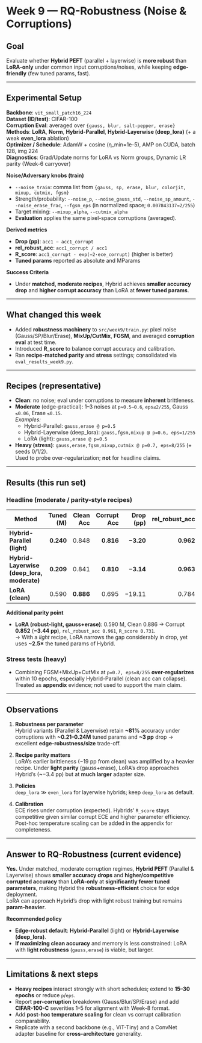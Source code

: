 # Week 9 — RQ-Robustness (Noise & Corruptions)

## Goal
Evaluate whether **Hybrid PEFT** (parallel + layerwise) is **more robust** than **LoRA-only** under common input corruptions/noises, while keeping **edge-friendly** (few tuned params, fast).

---

## Experimental Setup

**Backbone**: `vit_small_patch16_224`  
**Dataset (ID/test)**: CIFAR-100  
**Corruption Eval**: averaged over `{gauss, blur, salt-pepper, erase}`  
**Methods**: **LoRA**, **Norm**, **Hybrid-Parallel**, **Hybrid-Layerwise (deep_lora)** (+ a weak **even_lora** ablation)  
**Optimizer / Schedule**: AdamW + cosine (η_min=1e-5), AMP on CUDA, batch 128, img 224  
**Diagnostics**: Grad/Update norms for LoRA vs Norm groups, Dynamic LR parity (Week-6 carryover)

**Noise/Adversary knobs (train)**  
- `--noise_train`: comma list from `{gauss, sp, erase, blur, colorjit, mixup, cutmix, fgsm}`  
- Strength/probability: `--noise_p`, `--noise_gauss_std`, `--noise_sp_amount`, `--noise_erase_frac`, `--fgsm_eps` (in normalized space; `0.007843137≈2/255`)  
- Target mixing: `--mixup_alpha`, `--cutmix_alpha`  
- **Evaluation** applies the same pixel-space corruptions (averaged).

**Derived metrics**  
- **Drop (pp)**: `acc1 − acc1_corrupt`  
- **rel_robust_acc**: `acc1_corrupt / acc1`  
- **R_score**: `acc1_corrupt · exp(−2·ece_corrupt)` (higher is better)  
- **Tuned params** reported as absolute and MParams

**Success Criteria**  
- Under **matched, moderate recipes**, Hybrid achieves **smaller accuracy drop** and **higher corrupt accuracy** than LoRA at **fewer tuned params**.

---

## What changed this week
- Added **robustness machinery** to `src/week9/train.py`: pixel noise (Gauss/SP/Blur/Erase), **MixUp/CutMix**, **FGSM**, and averaged **corruption eval** at test time.
- Introduced **R_score** to balance corrupt accuracy and calibration.
- Ran **recipe-matched parity** and **stress** settings; consolidated via `eval_results_week9.py`.

---

## Recipes (representative)
- **Clean**: no noise; eval under corruptions to measure **inherent** brittleness.
- **Moderate** (edge-practical): 1–3 noises at `p≈0.5–0.6`, `eps≤2/255`, Gauss `≤0.06`, Erase `≤0.15`.  
  *Examples:*  
  - Hybrid-Parallel: `gauss,erase @ p=0.5`  
  - Hybrid-Layerwise (deep_lora): `gauss,fgsm,mixup @ p=0.6, eps=1/255`  
  - LoRA (light): `gauss,erase @ p=0.5`
- **Heavy (stress)**: `gauss,erase,fgsm,mixup,cutmix @ p=0.7, eps=8/255` (+ seeds 0/1/2).  
  Used to probe over-regularization; **not** for headline claims.

---

## Results (this run set)

### Headline (moderate / parity-style recipes)

| Method | Tuned (M) | Clean Acc | Corrupt Acc | Drop (pp) | rel_robust_acc | R_score |
|---|---:|---:|---:|---:|---:|---:|
| **Hybrid-Parallel (light)** | **0.240** | 0.848 | **0.816** | **−3.20** | **0.962** | **0.685** |
| **Hybrid-Layerwise (deep_lora, moderate)** | **0.209** | 0.841 | **0.810** | **−3.14** | **0.963** | **0.608** |
| **LoRA (clean)** | 0.590 | **0.886** | 0.695 | −19.11 | 0.784 | 0.553 |

**Additional parity point**  
- **LoRA (robust-light, gauss+erase)**: 0.590 M, Clean 0.886 → Corrupt **0.852** (**−3.44 pp**), `rel_robust_acc 0.961`, `R_score 0.731`.  
  → With a *light* recipe, LoRA narrows the gap considerably in drop, yet uses **~2.5×** the tuned params of Hybrid.

### Stress tests (heavy)
- Combining FGSM+MixUp+CutMix at `p=0.7, eps=8/255` **over-regularizes** within 10 epochs, especially Hybrid-Parallel (clean acc can collapse).  
  Treated as **appendix** evidence; not used to support the main claim.

---

## Observations

1) **Robustness per parameter**  
   Hybrid variants (Parallel & Layerwise) retain **~81%** accuracy under corruptions with **~0.21–0.24M** tuned params and **~3 pp** drop → excellent **edge-robustness/size** trade-off.

2) **Recipe parity matters**  
   LoRA’s earlier brittleness (−19 pp from clean) was amplified by a heavier recipe. Under **light parity** (gauss+erase), LoRA’s drop approaches Hybrid’s (~−3.4 pp) but at **much larger** adapter size.

3) **Policies**  
   `deep_lora` ≫ `even_lora` for layerwise hybrids; keep `deep_lora` as default.

4) **Calibration**  
   ECE rises under corruption (expected). Hybrids’ `R_score` stays competitive given similar corrupt ECE and higher parameter efficiency. Post-hoc temperature scaling can be added in the appendix for completeness.

---

## Answer to RQ-Robustness (current evidence)
**Yes.** Under matched, moderate corruption regimes, **Hybrid PEFT** (Parallel & Layerwise) shows **smaller accuracy drops** and **higher/competitive corrupted accuracy** than **LoRA-only** at **significantly fewer tuned parameters**, making Hybrid the **robustness-efficient** choice for edge deployment.  
LoRA can approach Hybrid’s drop with light robust training but remains **param-heavier**.

**Recommended policy**
- **Edge-robust default**: **Hybrid-Parallel** (light) or **Hybrid-Layerwise (deep_lora)**.  
- **If maximizing clean accuracy** and memory is less constrained: LoRA with **light robustness** (`gauss,erase`) is viable, but larger.

---

## Limitations & next steps
- **Heavy recipes** interact strongly with short schedules; extend to **15–30 epochs** or reduce `p`/`eps`.
- Report **per-corruption** breakdown (Gauss/Blur/SP/Erase) and add **CIFAR-100-C** severities 1–5 for alignment with Week-8 format.
- Add **post-hoc temperature scaling** for clean vs corrupt calibration comparability.
- Replicate with a second backbone (e.g., ViT-Tiny) and a ConvNet adapter baseline for **cross-architecture** generality.

